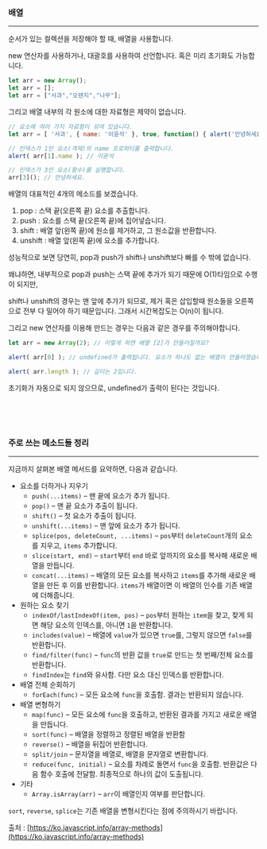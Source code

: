 ### 배열

---

순서가 있는 컬렉션을 저장해야 할 때, 배열을 사용합니다.

new 연산자를 사용하거나, 대괄호를 사용하여 선언합니다. 혹은 미리 초기화도 가능합니다.

```jsx
let arr = new Array();
let arr = [];
let arr = ["사과","오렌지","나무"];
```

그리고 배열 내부의 각 원소에 대한 자료형은 제약이 없습니다.

```jsx
// 요소에 여러 가지 자료형이 섞여 있습니다.
let arr = [ '사과', { name: '이윤석' }, true, function() { alert('안녕하세요.'); } ];

// 인덱스가 1인 요소(객체)의 name 프로퍼티를 출력합니다.
alert( arr[1].name ); // 이윤석

// 인덱스가 3인 요소(함수)를 실행합니다.
arr[3](); // 안녕하세요.
```

배열의 대표적인 4개의 메소드를 보겠습니다.

1. pop : 스택 끝(오른쪽 끝) 요소를 추출합니다.
2. push : 요소를 스택 끝(오른쪽 끝)에 집어넣습니다.
3. shift : 배열 앞(왼쪽 끝)에 원소를 제거하고, 그 원소값을 반환합니다.
4. unshift : 배열 앞(왼쪽 끝)에 요소를 추가합니다.


성능적으로 보면 당연히, pop과 push가 shift나 unshift보다 빠를 수 밖에 없습니다.

왜냐하면, 내부적으로 pop과 push는 스택 끝에 추가가 되기 때문에 O(1)타임으로 수행이 되지만,

shift나 unshift의 경우는 맨 앞에 추가가 되므로, 제거 혹은 삽입할때 원소들을 오른쪽으로 전부 다 밀어야 하기 때문입니다. 그래서 시간복잡도는 O(n)이 됩니다.

그리고 new 연산자를 이용해 만드는 경우는 다음과 같은 경우를 주의해야합니다.

```jsx
let arr = new Array(2); // 이렇게 하면 배열 [2]가 만들어질까요?

alert( arr[0] ); // undefined가 출력됩니다. 요소가 하나도 없는 배열이 만들어졌습니다.

alert( arr.length ); // 길이는 2입니다.
```

초기화가 자동으로 되지 않으므로, undefined가 출력이 된다는 것입니다.  

<br><br><br>

### 주로 쓰는 메소드들 정리

---

지금까지 살펴본 배열 메서드를 요약하면, 다음과 같습니다.

- 요소를 더하거나 지우기
    - `push(...items)` – 맨 끝에 요소가 추가 됩니다.
    - `pop()` – 맨 끝 요소가 추출이 됩니다.
    - `shift()` – 첫 요소가 추출이 됩니다.
    - `unshift(...items)` – 맨 앞에 요소가 추가 됩니다.
    - `splice(pos, deleteCount, ...items)` – `pos`부터 `deleteCount`개의 요소를 지우고, `items` 추가합니다.
    - `slice(start, end)` – `start`부터 `end` 바로 앞까지의 요소를 복사해 새로운 배열을 만듭니다.
    - `concat(...items)` – 배열의 모든 요소를 복사하고 `items`를 추가해 새로운 배열을 만든 후 이를 반환합니다. `items`가 배열이면 이 배열의 인수를 기존 배열에 더해줍니다.
- 원하는 요소 찾기
    - `indexOf/lastIndexOf(item, pos)` – `pos`부터 원하는 `item`을 찾고, 찾게 되면 해당 요소의 인덱스를, 아니면 `1`을 반환합니다.
    - `includes(value)` – 배열에 `value`가 있으면 `true`를, 그렇지 않으면 `false`를 반환합니다.
    - `find/filter(func)` – `func`의 반환 값을 `true`로 만드는 첫 번째/전체 요소를 반환합니다.
    - `findIndex`는 `find`와 유사함. 다만 요소 대신 인덱스를 반환합니다.
- 배열 전체 순회하기
    - `forEach(func)` – 모든 요소에 `func`을 호출함. 결과는 반환되지 않습니다.
- 배열 변형하기
    - `map(func)` – 모든 요소에 `func`을 호출하고, 반환된 결과를 가지고 새로운 배열을 만듭니다.
    - `sort(func)` – 배열을 정렬하고 정렬된 배열을 반환함
    - `reverse()` – 배열을 뒤집어 반환합니다.
    - `split/join` – 문자열을 배열로, 배열을 문자열로 변환합니다.
    - `reduce(func, initial)` – 요소를 차례로 돌면서 `func`을 호출함. 반환값은 다음 함수 호출에 전달함. 최종적으로 하나의 값이 도출됩니다.
- 기타
    - `Array.isArray(arr)` – `arr`이 배열인지 여부를 판단합니다.

`sort`, `reverse`, `splice`는 기존 배열을 변형시킨다는 점에 주의하시기 바랍니다.

출처 : [https://ko.javascript.info/array-methods](https://ko.javascript.info/array-methods)